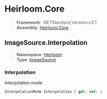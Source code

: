 # Heirloom.Core

> **Framework**: .NETStandard,Version=v2.1  
> **Assembly**: [Heirloom.Core][0]  

## ImageSource.Interpolation

> **Namespace**: [Heirloom][0]  
> **Type**: [ImageSource][1]  

### Interpolation

Interpolation mode.

```cs
InterpolationMode Interpolation { get; set; }
```

[0]: ../Heirloom.Core.md
[1]: Heirloom.ImageSource.md

